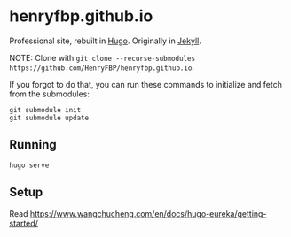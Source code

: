 # henryfbp.github.io

Professional site, rebuilt in [Hugo](https://gohugo.io/). Originally in [Jekyll](https://jekyllrb.com/).

NOTE: Clone with `git clone --recurse-submodules https://github.com/HenryFBP/henryfbp.github.io`.

If you forgot to do that, you can run these commands to initialize and fetch from the submodules:

    git submodule init
    git submodule update

## Running

    hugo serve 

## Setup

Read <https://www.wangchucheng.com/en/docs/hugo-eureka/getting-started/>
